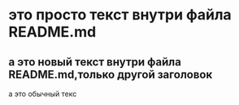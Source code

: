 # это просто текст внутри файла README.md
## а это новый текст внутри файла README.md,только другой заголовок
а это обычный текс

